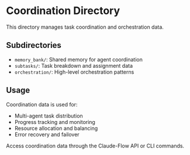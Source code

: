 # Coordination Directory

This directory manages task coordination and orchestration data.

## Subdirectories
- `memory_bank/`: Shared memory for agent coordination
- `subtasks/`: Task breakdown and assignment data
- `orchestration/`: High-level orchestration patterns

## Usage
Coordination data is used for:
- Multi-agent task distribution
- Progress tracking and monitoring
- Resource allocation and balancing
- Error recovery and failover

Access coordination data through the Claude-Flow API or CLI commands.
